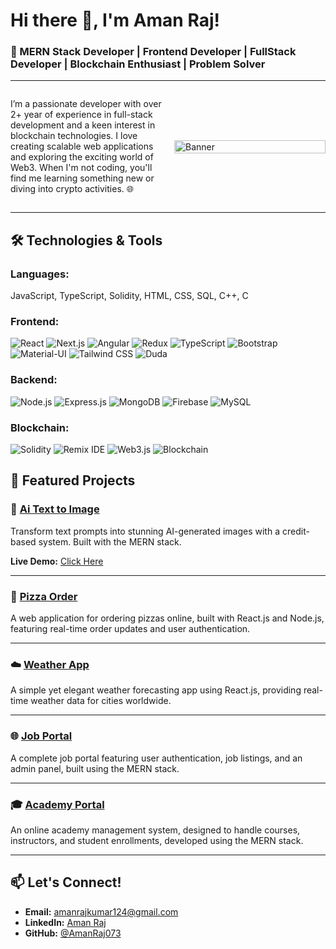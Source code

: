 # **Hi there 👋, I'm Aman Raj!**  

### 🚀 MERN Stack Developer | Frontend Developer | FullStack Developer | Blockchain Enthusiast | Problem Solver  

---

<div style="display: flex; justify-content: space-between; align-items: center; width: 100%;">
  <div style="flex: 1; padding-right: 10px;">
    <p>
      I’m a passionate developer with over 2+ year of experience in full-stack development and a keen interest in blockchain technologies. I love creating scalable web applications and exploring the exciting world of Web3. When I'm not coding, you'll find me learning something new or diving into crypto activities. 🌐
    </p>
  </div>
  <div style="flex: 1; padding-left: 10px;">
    <img src="https://camo.githubusercontent.com/85ca1a98dd1c4fe2b8b84de4612508468ca4d1c13ab11c4a794f733d37eacfd0/68747470733a2f2f7172616e676572732e636f6d2f77702d636f6e74656e742f75706c6f6164732f323032312f30392f42616e6e65722d496e74726f64756374696f6e2d746f2d33442d416e696d6174696f6e2e706e67" alt="Banner" style="width: 100%; max-width: 100%;">
  </div>
</div>



---

## **🛠️ Technologies & Tools**

### **Languages:**  
JavaScript, TypeScript, Solidity, HTML, CSS, SQL, C++, C  

### **Frontend:**  
![React](https://img.shields.io/badge/React-20232A?style=for-the-badge&logo=react&logoColor=61DAFB) ![Next.js](https://img.shields.io/badge/Next.js-000000?style=for-the-badge&logo=nextdotjs&logoColor=white) ![Angular](https://img.shields.io/badge/Angular-DD0031?style=for-the-badge&logo=angular&logoColor=white) ![Redux](https://img.shields.io/badge/Redux-764ABC?style=for-the-badge&logo=redux&logoColor=white) ![TypeScript](https://img.shields.io/badge/TypeScript-007ACC?style=for-the-badge&logo=typescript&logoColor=white) ![Bootstrap](https://img.shields.io/badge/Bootstrap-563D7C?style=for-the-badge&logo=bootstrap&logoColor=white) ![Material-UI](https://img.shields.io/badge/Material--UI-0081CB?style=for-the-badge&logo=mui&logoColor=white) ![Tailwind CSS](https://img.shields.io/badge/TailwindCSS-38B2AC?style=for-the-badge&logo=tailwind-css&logoColor=white) ![Duda](https://img.shields.io/badge/Duda-FE595E?style=for-the-badge&logo=duda&logoColor=white)

### **Backend:**  
![Node.js](https://img.shields.io/badge/Node.js-339933?style=for-the-badge&logo=nodedotjs&logoColor=white) ![Express.js](https://img.shields.io/badge/Express.js-000000?style=for-the-badge&logo=express&logoColor=white) ![MongoDB](https://img.shields.io/badge/MongoDB-47A248?style=for-the-badge&logo=mongodb&logoColor=white) ![Firebase](https://img.shields.io/badge/Firebase-FFCA28?style=for-the-badge&logo=firebase&logoColor=black) ![MySQL](https://img.shields.io/badge/MySQL-4479A1?style=for-the-badge&logo=mysql&logoColor=white)

### **Blockchain:**  
![Solidity](https://img.shields.io/badge/Solidity-363636?style=for-the-badge&logo=solidity&logoColor=white) ![Remix IDE](https://img.shields.io/badge/Remix%20IDE-000000?style=for-the-badge&logo=ethereum&logoColor=white) ![Web3.js](https://img.shields.io/badge/Web3.js-F16822?style=for-the-badge&logo=web3dotjs&logoColor=white) ![Blockchain](https://img.shields.io/badge/Blockchain-121D33?style=for-the-badge&logo=blockchaindotcom&logoColor=white) 

## **📂 Featured Projects**

### 🍕 **[Ai Text to Image](https://github.com/AmanRaj073/Ai-Text-to-Images)**  
Transform text prompts into stunning AI-generated images with a credit-based system. Built with the MERN stack.

**Live Demo:** [Click Here](https://ai-text-to-images-frontend.vercel.app/)

---

### 🍕 **[Pizza Order](https://github.com/AmanRaj073/E_pizza)**  
A web application for ordering pizzas online, built with React.js and Node.js, featuring real-time order updates and user authentication.

---

### ☁️ **[Weather App](https://github.com/AmanRaj073/Weather-App)**  
A simple yet elegant weather forecasting app using React.js, providing real-time weather data for cities worldwide.

---

### 🌐 **[Job Portal](https://github.com/AmanRaj073/Safe)**  
A complete job portal featuring user authentication, job listings, and an admin panel, built using the MERN stack.

---

### 🎓 **[Academy Portal](https://github.com/AmanRaj073/E-Academy)**  
An online academy management system, designed to handle courses, instructors, and student enrollments, developed using the MERN stack.



---


## **📫 Let's Connect!**

- **Email:** amanrajkumar124@gmail.com  
- **LinkedIn:** [Aman Raj](https://www.linkedin.com/in/amanrajofficial/)  
- **GitHub:** [@AmanRaj073](https://github.com/AmanRaj073)  
